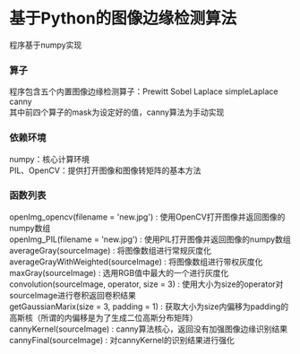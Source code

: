# 基于Python的图像边缘检测算法    
程序基于numpy实现       
### 算子     
程序包含五个内置图像边缘检测算子：Prewitt Sobel Laplace simpleLaplace canny       
其中前四个算子的mask为设定好的值，canny算法为手动实现     
### 依赖环境
numpy：核心计算环境      
PIL、OpenCV：提供打开图像和图像转矩阵的基本方法      
### 函数列表
openImg_opencv(filename = 'new.jpg') : 使用OpenCV打开图像并返回图像的numpy数组         
openImg_PIL(filename = 'new.jpg')  : 使用PIL打开图像并返回图像的numpy数组         
averageGray(sourceImage) : 将图像数组进行常规灰度化      
averageGrayWithWeighted(sourceImage) : 将图像数组进行带权灰度化        
maxGray(sourceImage) : 选用RGB值中最大的一个进行灰度化         
convolution(sourceImage, operator, size = 3) : 使用大小为size的operator对sourceImage进行卷积返回卷积结果            
getGaussianMarix(size = 3, padding = 1) : 获取大小为size内偏移为padding的高斯核（所谓的内偏移是为了生成二位高斯分布矩阵）          
cannyKernel(sourceImage) : canny算法核心，返回没有加强图像边缘识别结果          
cannyFinal(sourceImage) : 对cannyKernel的识别结果进行强化            